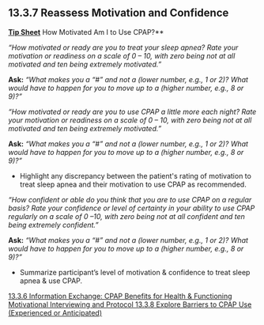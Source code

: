 ## 13.3.7 Reassess Motivation and Confidence

<div class="bs-callout bs-callout-info">
  <p>
    <strong><u>Tip Sheet</u></strong>
   How Motivated Am I to Use CPAP?**
  </p>
</div>

_“How motivated or ready are you to treat your sleep apnea? Rate your motivation or readiness on a scale of 0 – 10, with zero being not at all motivated and ten being extremely motivated.”_

**Ask:** _“What makes you a “#” and not a (lower number, e.g., 1 or 2)? What would have to happen for you to move up to a (higher number, e.g., 8 or 9)?”_

_“How motivated or ready are you to use CPAP a little more each night? Rate your motivation or readiness on a scale of 0 – 10, with zero being not at all motivated and ten being extremely motivated.”_

**Ask:** _“What makes you a “#” and not a (lower number, e.g., 1 or 2)? What would have to happen for you to move up to a (higher number, e.g., 8 or 9)?”_

* Highlight any discrepancy between the patient's rating of motivation to treat sleep apnea and their motivation to use CPAP as recommended.

_“How confident or able do you think that you are to use CPAP on a regular basis? Rate your confidence or level of certainty in your ability to use CPAP regularly on a scale of 0 –10, with zero being not at all confident and ten being extremely confident.”_

**Ask:** _“What makes you a “#” and not a (lower number, e.g., 1 or 2)? What would have to happen for you to move up to a (higher number, e.g., 8 or 9)?”_

* Summarize participant’s level of motivation & confidence to treat sleep apnea & use CPAP.


<div class="center">
<div class="btn-group">
  <a href=":pages_path:/manuals/motivational-interviewing/13-03-06-info-exchange-cpap-benefits.md" class="btn btn-default">
    <span class="glyphicon glyphicon-chevron-left"></span>
    13.3.6 Information Exchange: CPAP Benefits for Health & Functioning
  </a>

  <a href=":pages_path:/manuals/motivational-interviewing" class="btn btn-default">
    <span class="glyphicon glyphicon-chevron-up"></span>
    Motivational Interviewing and Protocol
  </a>

  <a href=":pages_path:/motivational-interviewing/13-03-08-cpap-use-barriers.md" class="btn btn-success">
    13.3.8 Explore Barriers to CPAP Use (Experienced or Anticipated)
    <span class="glyphicon glyphicon-chevron-right"></span>
  </a>
</div>
</div>
